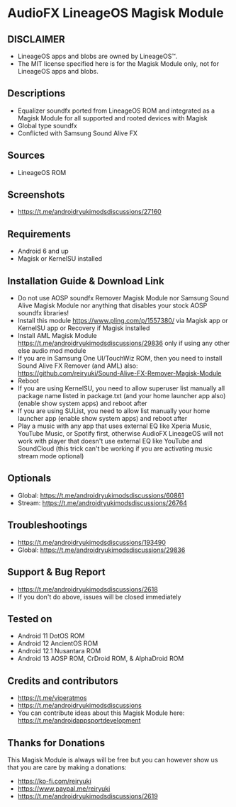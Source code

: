 # AudioFX LineageOS Magisk Module

## DISCLAIMER
- LineageOS apps and blobs are owned by LineageOS™.
- The MIT license specified here is for the Magisk Module only, not for LineageOS apps and blobs.

## Descriptions
- Equalizer soundfx ported from LineageOS ROM and integrated as a Magisk Module for all supported and rooted devices with Magisk
- Global type soundfx
- Conflicted with Samsung Sound Alive FX

## Sources
- LineageOS ROM

## Screenshots
- https://t.me/androidryukimodsdiscussions/27160

## Requirements
- Android 6 and up
- Magisk or KernelSU installed

## Installation Guide & Download Link
- Do not use AOSP soundfx Remover Magisk Module nor Samsung Sound Alive Magisk Module nor anything that disables your stock AOSP soundfx libraries!
- Install this module https://www.pling.com/p/1557380/ via Magisk app or KernelSU app or Recovery if Magisk installed
- Install AML Magisk Module https://t.me/androidryukimodsdiscussions/29836 only if using any other else audio mod module
- If you are in Samsung One UI/TouchWiz ROM, then you need to install Sound Alive FX Remover (and AML) also: https://github.com/reiryuki/Sound-Alive-FX-Remover-Magisk-Module
- Reboot
- If you are using KernelSU, you need to allow superuser list manually all package name listed in package.txt (and your home launcher app also) (enable show system apps) and reboot after
- If you are using SUList, you need to allow list manually your home launcher app (enable show system apps) and reboot after
- Play a music with any app that uses external EQ like Xperia Music, YouTube Music, or Spotify first, otherwise AudioFX LineageOS will not work with player that doesn't use external EQ like YouTube and SoundCloud (this trick can't be working if you are activating music stream mode optional)

## Optionals
- Global: https://t.me/androidryukimodsdiscussions/60861
- Stream: https://t.me/androidryukimodsdiscussions/26764

## Troubleshootings
- https://t.me/androidryukimodsdiscussions/193490
- Global: https://t.me/androidryukimodsdiscussions/29836

## Support & Bug Report
- https://t.me/androidryukimodsdiscussions/2618
- If you don't do above, issues will be closed immediately

## Tested on
- Android 11 DotOS ROM
- Android 12 AncientOS ROM
- Android 12.1 Nusantara ROM
- Android 13 AOSP ROM, CrDroid ROM, & AlphaDroid ROM

## Credits and contributors
- https://t.me/viperatmos
- https://t.me/androidryukimodsdiscussions
- You can contribute ideas about this Magisk Module here: https://t.me/androidappsportdevelopment

## Thanks for Donations
This Magisk Module is always will be free but you can however show us that you are care by making a donations:
- https://ko-fi.com/reiryuki
- https://www.paypal.me/reiryuki
- https://t.me/androidryukimodsdiscussions/2619


